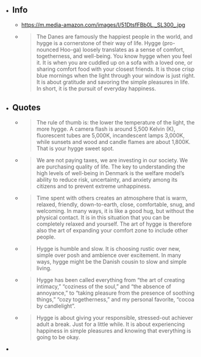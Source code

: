 - ## Info
	- https://m.media-amazon.com/images/I/51DtsfFBb0L._SL300_.jpg
	- > The Danes are famously the happiest people in the world, and hygge is a cornerstone of their way of life. Hygge (pro-nounced Hoo-ga) loosely translates as a sense of comfort, togetherness, and well-being. You know hygge when
	   you feel it. It is when you are cuddled up on a sofa with a loved one, 
	  or sharing comfort food with your closest friends. It is those crisp 
	  blue mornings when the light through your window is just right. It is 
	  about gratitude and savoring the simple pleasures in life. In short, it 
	  is the pursuit of everyday happiness.
- ## Quotes
	- > The rule of thumb is: the lower the temperature of the light, the more hygge. A camera flash is around 5,500 Kelvin (K), fluorescent tubes are 5,000K, incandescent lamps 3,000K, while sunsets and wood and candle flames are about 1,800K. That is your hygge sweet spot.
	- > We are not paying taxes, we are investing in our society. We are purchasing quality of life. The key to understanding the high levels of well-being in Denmark is the welfare model’s ability to reduce risk, uncertainty, and anxiety among its citizens and to prevent extreme unhappiness.
	- > Time spent with others creates an atmosphere that is warm, relaxed, friendly, down-to-earth, close, comfortable, snug, and welcoming. In many ways, it is like a good hug, but without the physical contact. It is in this situation that you can be completely relaxed and yourself. The art of hygge is therefore also the art of expanding your comfort zone to include other people.
	- > Hygge is humble and slow. It is choosing rustic over new, simple over posh and ambience over excitement. In many ways, hygge might be the Danish cousin to slow and simple living.
	- > Hygge has been called everything from “the art of creating intimacy,” “coziness of the soul,” and “the absence of annoyance,” to “taking pleasure from the presence of soothing things,” “cozy togetherness,” and my personal favorite, “cocoa by candlelight”.
	- > Hygge is about giving your responsible, stressed-out achiever adult a break. Just for a little while. It is about experiencing happiness in simple pleasures and knowing that everything is going to be okay.
-